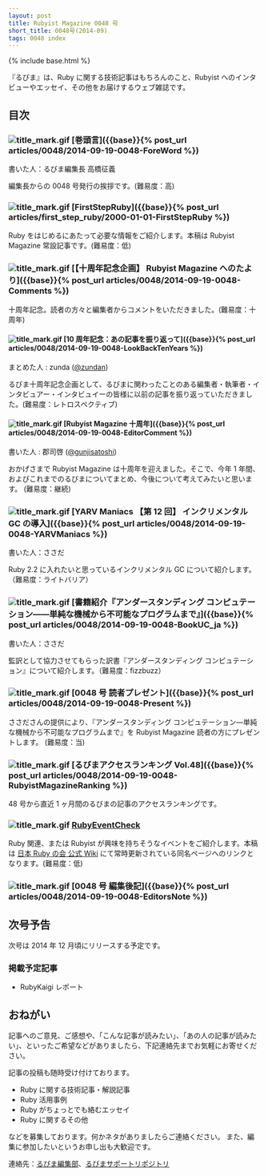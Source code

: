 ```yaml
---
layout: post
title: Rubyist Magazine 0048 号
short_title: 0048号(2014-09)
tags: 0048 index
---
```

{% include base.html %}


『るびま』は、Ruby に関する技術記事はもちろんのこと、Rubyist へのインタビューやエッセイ、その他をお届けするウェブ雑誌です。

## 目次

### ![title_mark.gif]({{base}}{{site.baseurl}}/images/title_mark.gif) [巻頭言]({{base}}{% post_url articles/0048/2014-09-19-0048-ForeWord %})

書いた人：るびま編集長 高橋征義

編集長からの 0048 号発行の挨拶です。(難易度：高)

### ![title_mark.gif]({{base}}{{site.baseurl}}/images/title_mark.gif) [FirstStepRuby]({{base}}{% post_url articles/first_step_ruby/2000-01-01-FirstStepRuby %})

Ruby をはじめるにあたって必要な情報をご紹介します。本稿は Rubyist Magazine 常設記事です。(難易度：低)

### ![title_mark.gif]({{base}}{{site.baseurl}}/images/title_mark.gif) [【十周年記念企画】 Rubyist Magazine へのたより]({{base}}{% post_url articles/0048/2014-09-19-0048-Comments %})

十周年記念。読者の方々と編集者からコメントをいただきました。(難易度：十周年)

#### ![title_mark.gif]({{base}}{{site.baseurl}}/images/title_mark.gif) [10 周年記念：あの記事を振り返って]({{base}}{% post_url articles/0048/2014-09-19-0048-LookBackTenYears %})

まとめた人 : zunda ([@zundan](https://twitter.com/zundan))

るびま十周年記念企画として、るびまに関わったことのある編集者・執筆者・インタビュアー・インタビュイーの皆様に以前の記事を振り返っていただきました。(難易度：レトロスペクティブ)

#### ![title_mark.gif]({{base}}{{site.baseurl}}/images/title_mark.gif) [Rubyist Magazine 十周年]({{base}}{% post_url articles/0048/2014-09-19-0048-EditorComment %})

書いた人 : 郡司啓 ([@gunjisatoshi](https://twitter.com/gunjisatoshi))

おかげさまで Rubyist Magazine は十周年を迎えました。そこで、今年 1 年間、およびこれまでのるびまについてまとめ、今後について考えてみたいと思います。 (難易度：継続)

### ![title_mark.gif]({{base}}{{site.baseurl}}/images/title_mark.gif) [YARV Maniacs 【第 12 回】 インクリメンタル GC の導入]({{base}}{% post_url articles/0048/2014-09-19-0048-YARVManiacs %})

書いた人：ささだ

Ruby 2.2 に入れたいと思っているインクリメンタル GC について紹介します。（難易度：ライトバリア）

### ![title_mark.gif]({{base}}{{site.baseurl}}/images/title_mark.gif) [書籍紹介『アンダースタンディング コンピュテーション――単純な機械から不可能なプログラムまで』]({{base}}{% post_url articles/0048/2014-09-19-0048-BookUC_ja %})

書いた人：ささだ

監訳として協力させてもらった訳書『アンダースタンディング コンピュテーション』について紹介します。（難易度：fizzbuzz）

### ![title_mark.gif]({{base}}{{site.baseurl}}/images/title_mark.gif) [0048 号 読者プレゼント]({{base}}{% post_url articles/0048/2014-09-19-0048-Present %})

ささださんの提供により、『アンダースタンディング コンピュテーション―単純な機械から不可能なプログラムまで』を Rubyist Magazine 読者の方にプレゼントします。 (難易度：当)

### ![title_mark.gif]({{base}}{{site.baseurl}}/images/title_mark.gif) [るびまアクセスランキング Vol.48]({{base}}{% post_url articles/0048/2014-09-19-0048-RubyistMagazineRanking %})

48 号から直近 1 ヶ月間のるびまの記事のアクセスランキングです。

### ![title_mark.gif]({{base}}{{site.baseurl}}/images/title_mark.gif) [RubyEventCheck](https://github.com/ruby-no-kai/official/wiki/RubyEventCheck)

Ruby 関連、または Rubyist が興味を持ちそうなイベントをご紹介します。本稿は [日本 Ruby の会 公式 Wiki](https://github.com/ruby-no-kai/official/wiki) にて常時更新されている同名ページへのリンクとなります。(難易度：低)

### ![title_mark.gif]({{base}}{{site.baseurl}}/images/title_mark.gif) [0048 号 編集後記]({{base}}{% post_url articles/0048/2014-09-19-0048-EditorsNote %})

## 次号予告

次号は 2014 年 12 月頃にリリースする予定です。

### 掲載予定記事

* RubyKaigi レポート


## おねがい

記事へのご意見、ご感想や、「こんな記事が読みたい」、「あの人の記事が読みたい」、といったご希望などがありましたら、下記連絡先までお気軽にお寄せください。

記事の投稿も随時受け付けております。

* Ruby に関する技術記事・解説記事
* Ruby 活用事例
* Ruby がちょっとでも絡むエッセイ
* Ruby に関するその他


などを募集しております。何かネタがありましたらご連絡ください。
また、編集に参加したいというお申し出も大歓迎です。

連絡先：[るびま編集部](mailto:magazine@ruby-no-kai.org)、[るびまサポートリポジトリ](https://github.com/rubima/rubima-support)


